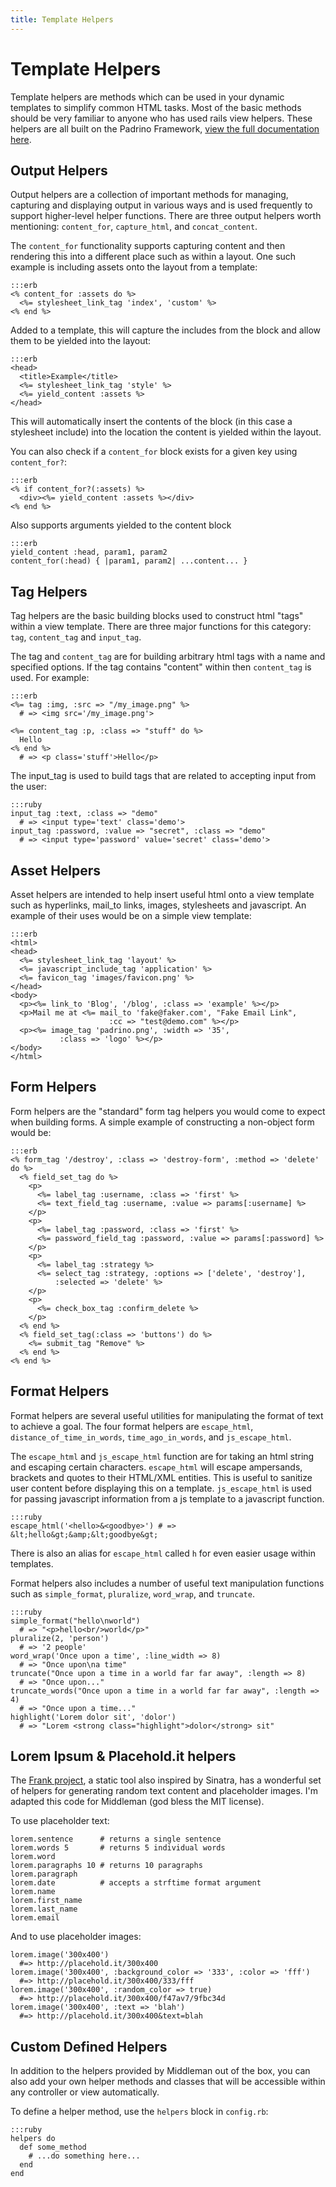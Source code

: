 ```yaml
---
title: Template Helpers
---
```


# Template Helpers

Template helpers are methods which can be used in your dynamic templates to simplify common HTML tasks. Most of the basic methods should be very familiar to anyone who has used rails view helpers. These helpers are all built on the Padrino Framework, [view the full documentation here].

## Output Helpers

Output helpers are a collection of important methods for managing, capturing and displaying output in various ways and is used frequently to support higher-level helper functions. There are three output helpers worth mentioning: `content_for`, `capture_html`, and `concat_content`.

The `content_for` functionality supports capturing content and then rendering this into a different place such as within a layout. One such example is including assets onto the layout from a template:

    :::erb
    <% content_for :assets do %>
      <%= stylesheet_link_tag 'index', 'custom' %>
    <% end %>
    
Added to a template, this will capture the includes from the block and allow them to be yielded into the layout:

    :::erb
    <head>
      <title>Example</title>
      <%= stylesheet_link_tag 'style' %>
      <%= yield_content :assets %>
    </head>
    
This will automatically insert the contents of the block (in this case a stylesheet include) into the location the content is yielded within the layout.

You can also check if a `content_for` block exists for a given key using `content_for?`:

    :::erb
    <% if content_for?(:assets) %>  
      <div><%= yield_content :assets %></div>
    <% end %>
  
Also supports arguments yielded to the content block

    :::erb
    yield_content :head, param1, param2
    content_for(:head) { |param1, param2| ...content... }
     
## Tag Helpers

Tag helpers are the basic building blocks used to construct html "tags" within a view template. There are three major functions for this category: `tag`, `content_tag` and `input_tag`.

The tag and `content_tag` are for building arbitrary html tags with a name and specified options. If the tag contains "content" within then `content_tag` is used. For example:

    :::erb
    <%= tag :img, :src => "/my_image.png" %>
      # => <img src='/my_image.png'>
    
    <%= content_tag :p, :class => "stuff" do %>
      Hello
    <% end %>
      # => <p class='stuff'>Hello</p>
  
The input_tag is used to build tags that are related to accepting input from the user:

    :::ruby
    input_tag :text, :class => "demo" 
      # => <input type='text' class='demo'>
    input_tag :password, :value => "secret", :class => "demo"
      # => <input type='password' value='secret' class='demo'>
    
## Asset Helpers

Asset helpers are intended to help insert useful html onto a view template such as hyperlinks, mail_to links, images, stylesheets and javascript. An example of their uses would be on a simple view template:

    :::erb
    <html>
    <head>
      <%= stylesheet_link_tag 'layout' %>
      <%= javascript_include_tag 'application' %>
      <%= favicon_tag 'images/favicon.png' %>
    </head>
    <body>
      <p><%= link_to 'Blog', '/blog', :class => 'example' %></p>
      <p>Mail me at <%= mail_to 'fake@faker.com', "Fake Email Link", 
                          :cc => "test@demo.com" %></p>
      <p><%= image_tag 'padrino.png', :width => '35', 
               :class => 'logo' %></p>
    </body>
    </html>
 
## Form Helpers

Form helpers are the "standard" form tag helpers you would come to expect when building forms. A simple example of constructing a non-object form would be:

    :::erb
    <% form_tag '/destroy', :class => 'destroy-form', :method => 'delete' do %>
      <% field_set_tag do %>
        <p>
          <%= label_tag :username, :class => 'first' %>
          <%= text_field_tag :username, :value => params[:username] %>
        </p>
        <p>
          <%= label_tag :password, :class => 'first' %>
          <%= password_field_tag :password, :value => params[:password] %>
        </p>
        <p>
          <%= label_tag :strategy %>
          <%= select_tag :strategy, :options => ['delete', 'destroy'],
              :selected => 'delete' %>
        </p>
        <p>
          <%= check_box_tag :confirm_delete %>
        </p>
      <% end %>
      <% field_set_tag(:class => 'buttons') do %>
        <%= submit_tag "Remove" %>
      <% end %>
    <% end %>
    
## Format Helpers

Format helpers are several useful utilities for manipulating the format of text to achieve a goal.
The four format helpers are `escape_html`, `distance_of_time_in_words`, `time_ago_in_words`, and `js_escape_html`.

The `escape_html` and `js_escape_html` function are for taking an html string and escaping certain characters.
`escape_html` will escape ampersands, brackets and quotes to their HTML/XML entities. This is useful to sanitize user content before displaying this on a template. `js_escape_html` is used for passing javascript information from a js template to a javascript function.

    :::ruby
    escape_html('<hello>&<goodbye>') # => &lt;hello&gt;&amp;&lt;goodbye&gt;

There is also an alias for `escape_html` called `h` for even easier usage within templates.

Format helpers also includes a number of useful text manipulation functions such as `simple_format`, `pluralize`, `word_wrap`, and `truncate`.

    :::ruby
    simple_format("hello\nworld") 
      # => "<p>hello<br/>world</p>"
    pluralize(2, 'person') 
      # => '2 people'
    word_wrap('Once upon a time', :line_width => 8) 
      # => "Once upon\na time"
    truncate("Once upon a time in a world far far away", :length => 8) 
      # => "Once upon..."
    truncate_words("Once upon a time in a world far far away", :length => 4)
      # => "Once upon a time..."
    highlight('Lorem dolor sit', 'dolor') 
      # => "Lorem <strong class="highlight">dolor</strong> sit"

## Lorem Ipsum & Placehold.it helpers

The [Frank project], a static tool also inspired by Sinatra, has a wonderful set of helpers for generating random text content and placeholder images. I'm adapted this code for Middleman (god bless the MIT license).

To use placeholder text:

    lorem.sentence      # returns a single sentence
    lorem.words 5       # returns 5 individual words
    lorem.word
    lorem.paragraphs 10 # returns 10 paragraphs 
    lorem.paragraph
    lorem.date          # accepts a strftime format argument
    lorem.name
    lorem.first_name
    lorem.last_name
    lorem.email

And to use placeholder images:

    lorem.image('300x400')
      #=> http://placehold.it/300x400
    lorem.image('300x400', :background_color => '333', :color => 'fff')
      #=> http://placehold.it/300x400/333/fff
    lorem.image('300x400', :random_color => true)
      #=> http://placehold.it/300x400/f47av7/9fbc34d
    lorem.image('300x400', :text => 'blah')
      #=> http://placehold.it/300x400&text=blah

## Custom Defined Helpers

In addition to the helpers provided by Middleman out of the box, you can also add your own helper methods and classes that will be accessible within any controller or view automatically.

To define a helper method, use the `helpers` block in `config.rb`:

    :::ruby
    helpers do
      def some_method
        # ...do something here...
      end
    end

[view the full documentation here]: http://www.padrinorb.com/guides/application-helpers
[Frank project]: https://github.com/blahed/frank